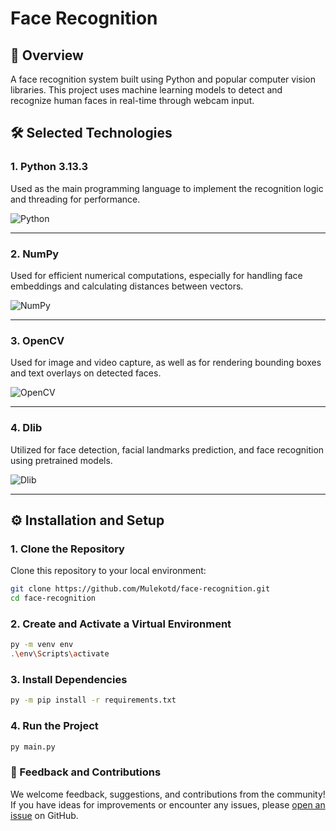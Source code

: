 # Face Recognition

## 📌 Overview

A face recognition system built using Python and popular computer vision libraries. This project uses machine learning models to detect and recognize human faces in real-time through webcam input.

## 🛠️ Selected Technologies

### 1. Python 3.13.3

Used as the main programming language to implement the recognition logic and threading for performance.

![Python](https://images.seeklogo.com/logo-png/27/2/python-logo-png_seeklogo-273830.png)

---

### 2. NumPy

Used for efficient numerical computations, especially for handling face embeddings and calculating distances between vectors.

![NumPy](https://neuraspike.com/wp-content/uploads/2020/11/thumbnail_numpy_tutorial_logo-neuraspike.png.png)

---

### 3. OpenCV

Used for image and video capture, as well as for rendering bounding boxes and text overlays on detected faces.

![OpenCV](https://static-00.iconduck.com/assets.00/opencv-icon-414x512-d2gfjzmg.png)

---

### 4. Dlib

Utilized for face detection, facial landmarks prediction, and face recognition using pretrained models.

![Dlib](https://upload.wikimedia.org/wikipedia/en/d/d9/Dlib_c%2B%2B_library_logo.png)

---

## ⚙️ Installation and Setup

### 1. Clone the Repository

Clone this repository to your local environment:

```bash
git clone https://github.com/Mulekotd/face-recognition.git
cd face-recognition
```

### 2. Create and Activate a Virtual Environment

```bash
py -m venv env
.\env\Scripts\activate
```

### 3. Install Dependencies

```bash
py -m pip install -r requirements.txt
```

### 4. Run the Project

```bash
py main.py
```

### 🤝 Feedback and Contributions
We welcome feedback, suggestions, and contributions from the community!
If you have ideas for improvements or encounter any issues, please [open an issue](https://github.com/Mulekotd/face-recognition/issues) on GitHub.
